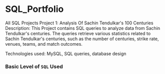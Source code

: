 # SQL_Portfolio
All SQL Projects
Project 1: Analysis Of Sachin Tendulkar's 100 Centuries
Description: This Project contains SQL queries to analyze data from Sachin Tendulkar's centuries. The queries retrieve various statistics related to Sachin Tendulkar's centuries, such as the number of centuries, strike rate, venues, teams, and match outcomes.

Technologies used: MySQL, SQL queries, database design

### Basic Level of `SQL` Used
